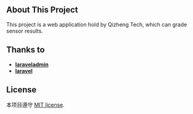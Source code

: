 
## About This Project

This project is a web application hold by Qizheng Tech, which can grade sensor results.

## Thanks to

- **[laraveladmin](https://laravel-admin.org/)**
- **[laravel](https://laravel.com/)**


## License

本项目遵守 [MIT license](https://opensource.org/licenses/MIT).
